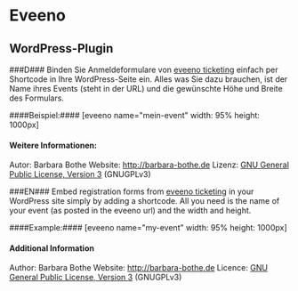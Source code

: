 Eveeno
=========

WordPress-Plugin
----------------

###D###
Binden Sie Anmeldeformulare von <a href="https://eveeno.com">eveeno ticketing</a> einfach per Shortcode in Ihre WordPress-Seite ein.
Alles was Sie dazu brauchen, ist der Name ihres Events (steht in der URL) und die gewünschte Höhe und Breite des Formulars.

####Beispiel:####
[eveeno name="mein-event" width: 95% height: 1000px]

#### Weitere Informationen: ####
Autor: Barbara Bothe
Website: <a href="http://barbara-bothe.de">http://barbara-bothe.de</a>
Lizenz: <a href="http://www.gnu.org/licenses/gpl">GNU General Public License, Version 3</a> (GNUGPLv3)

###EN###
Embed registration forms from <a href="https://eveeno.com">eveeno ticketing</a> in your WordPress site simply by adding a shortcode.
All you need is the name of your event (as posted in the eveeno url) and the width and height.

####Example:####
[eveeno name="my-event" width: 95% height: 1000px]

#### Additional Information
Author: Barbara Bothe
Website: <a href="http://barbara-bothe.de">http://barbara-bothe.de</a>
Licence: <a href="http://www.gnu.org/licenses/gpl-3.0.en.html">GNU General Public License, Version 3</a> (GNUGPLv3)